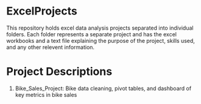 # ExcelProjects
This repository holds excel data analysis projects separated into individual folders. Each folder represents a separate project and has the excel workbooks and a text file explaining the purpose of the project, skills used, and any other relevent information.

# Project Descriptions
1. Bike_Sales_Project: Bike data cleaning, pivot tables, and dashboard of key metrics in bike sales

